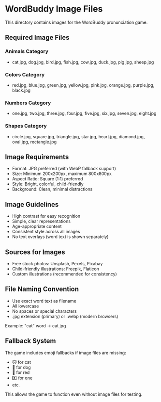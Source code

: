 # WordBuddy Image Files

This directory contains images for the WordBuddy pronunciation game.

## Required Image Files

### Animals Category
- cat.jpg, dog.jpg, bird.jpg, fish.jpg, cow.jpg, duck.jpg, pig.jpg, sheep.jpg

### Colors Category  
- red.jpg, blue.jpg, green.jpg, yellow.jpg, pink.jpg, orange.jpg, purple.jpg, black.jpg

### Numbers Category
- one.jpg, two.jpg, three.jpg, four.jpg, five.jpg, six.jpg, seven.jpg, eight.jpg

### Shapes Category
- circle.jpg, square.jpg, triangle.jpg, star.jpg, heart.jpg, diamond.jpg, oval.jpg, rectangle.jpg

## Image Requirements
- Format: JPG preferred (with WebP fallback support)
- Size: Minimum 200x200px, maximum 800x800px
- Aspect Ratio: Square (1:1) preferred
- Style: Bright, colorful, child-friendly
- Background: Clean, minimal distractions

## Image Guidelines
- High contrast for easy recognition
- Simple, clear representations
- Age-appropriate content
- Consistent style across all images
- No text overlays (word text is shown separately)

## Sources for Images
- Free stock photos: Unsplash, Pexels, Pixabay
- Child-friendly illustrations: Freepik, Flaticon
- Custom illustrations (recommended for consistency)

## File Naming Convention
- Use exact word text as filename
- All lowercase
- No spaces or special characters
- .jpg extension (primary) or .webp (modern browsers)

Example: "cat" word → cat.jpg

## Fallback System
The game includes emoji fallbacks if image files are missing:
- 🐱 for cat
- 🐶 for dog  
- 🔴 for red
- 1️⃣ for one
- etc.

This allows the game to function even without image files for testing.
